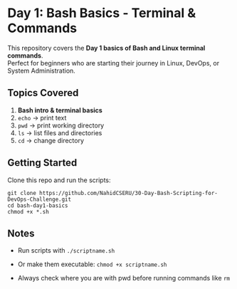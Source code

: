 # Day 1: Bash Basics - Terminal & Commands

This repository covers the **Day 1 basics of Bash and Linux terminal commands**.  
Perfect for beginners who are starting their journey in Linux, DevOps, or System Administration.


## Topics Covered
1. **Bash intro & terminal basics**
2. `echo` → print text
3. `pwd` → print working directory
4. `ls` → list files and directories
5. `cd` → change directory



## Getting Started
Clone this repo and run the scripts:

```
git clone https://github.com/NahidCSERU/30-Day-Bash-Scripting-for-DevOps-Challenge.git
cd bash-day1-basics
chmod +x *.sh
```
## Notes

- Run scripts with `./scriptname.sh`

- Or make them executable: `chmod +x scriptname.sh`

- Always check where you are with pwd before running commands like `rm`
